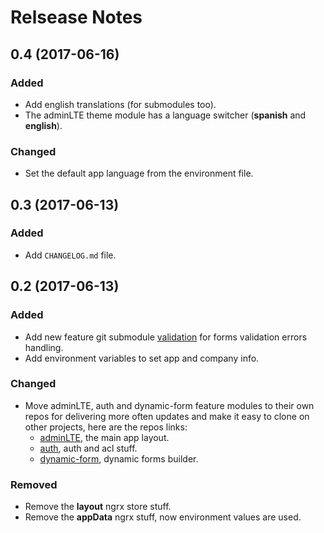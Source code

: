 # Relsease Notes

## 0.4 (2017-06-16)

### Added

- Add english translations (for submodules too).
- The adminLTE theme module has a language switcher (**spanish** and **english**).

### Changed

- Set the default app language from the environment file.

## 0.3 (2017-06-13)

### Added

- Add `CHANGELOG.md` file.

## 0.2 (2017-06-13)

### Added

- Add new feature git submodule [validation](https://github.com/llstarscreamll/ngx-validation) for forms validation errors handling.
- Add environment variables to set app and company info.

### Changed

- Move adminLTE, auth and dynamic-form feature modules to their own repos for delivering more often updates and make it easy to clone on other projects, here are the repos links:
    - [adminLTE](https://github.com/llstarscreamll/ngx-adminLte), the main app layout.
    - [auth](https://github.com/llstarscreamll/ngx-auth), auth and acl stuff.
    - [dynamic-form](https://github.com/llstarscreamll/ngx-dynamic-form), dynamic forms builder.

### Removed

- Remove the **layout** ngrx store stuff.
- Remove the **appData** ngrx stuff, now environment values are used.